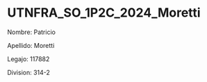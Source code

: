 # UTNFRA_SO_1P2C_2024_Moretti

Nombre: Patricio

Apellido: Moretti

Legajo: 117882

Division: 314-2 

